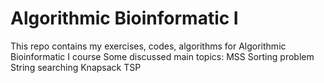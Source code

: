 # Algorithmic Bioinformatic I
This repo contains my exercises, codes, algorithms for Algorithmic Bioinformatic I course Some discussed main topics:
MSS
Sorting problem
String searching
Knapsack
TSP
